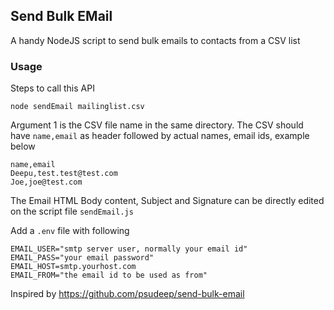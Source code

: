 ## Send Bulk EMail

A handy NodeJS script to send bulk emails to contacts from a CSV list

### Usage

Steps to call this API

```
node sendEmail mailinglist.csv
```

Argument 1 is the CSV file name in the same directory. The CSV should have `name,email` as header followed by actual names, email ids, example below

```
name,email
Deepu,test.test@test.com
Joe,joe@test.com
```

The Email HTML Body content, Subject and Signature can be directly edited on the script file `sendEmail.js`

Add a `.env` file with following

```
EMAIL_USER="smtp server user, normally your email id"
EMAIL_PASS="your email password"
EMAIL_HOST=smtp.yourhost.com
EMAIL_FROM="the email id to be used as from"
```


Inspired by https://github.com/psudeep/send-bulk-email